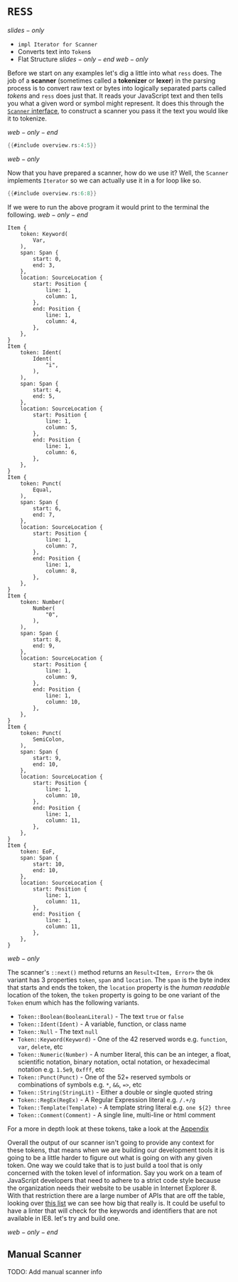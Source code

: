 # `RESS`

$slides-only$
- `impl Iterator for Scanner`
- Converts text into `Token`s
- Flat Structure
$slides-only-end$
$web-only$

Before we start on any examples let's dig a little into what `ress` does. The job of a __scanner__ (sometimes called a __tokenizer__ or __lexer__) in the parsing process is to convert raw text or bytes into logically separated parts called _tokens_ and `ress` does just that. It reads your JavaScript text and then tells you what a given word or symbol might represent. It does this through the [`Scanner` interface](../a.appendix/scanners.md), to construct a scanner you pass it the text you would like it to tokenize. 

$web-only-end$

```rust
{{#include overview.rs:4:5}}
```

$web-only$

Now that you have prepared a scanner, how do we use it? Well, the `Scanner` implements `Iterator` so we can actually use it in a for loop like so.

```rust
{{#include overview.rs:6:8}}
```

If we were to run the above program it would print to the terminal the following.
$web-only-end$

```
Item {
    token: Keyword(
        Var,
    ),
    span: Span {
        start: 0,
        end: 3,
    },
    location: SourceLocation {
        start: Position {
            line: 1,
            column: 1,
        },
        end: Position {
            line: 1,
            column: 4,
        },
    },
}
Item {
    token: Ident(
        Ident(
            "i",
        ),
    ),
    span: Span {
        start: 4,
        end: 5,
    },
    location: SourceLocation {
        start: Position {
            line: 1,
            column: 5,
        },
        end: Position {
            line: 1,
            column: 6,
        },
    },
}
Item {
    token: Punct(
        Equal,
    ),
    span: Span {
        start: 6,
        end: 7,
    },
    location: SourceLocation {
        start: Position {
            line: 1,
            column: 7,
        },
        end: Position {
            line: 1,
            column: 8,
        },
    },
}
Item {
    token: Number(
        Number(
            "0",
        ),
    ),
    span: Span {
        start: 8,
        end: 9,
    },
    location: SourceLocation {
        start: Position {
            line: 1,
            column: 9,
        },
        end: Position {
            line: 1,
            column: 10,
        },
    },
}
Item {
    token: Punct(
        SemiColon,
    ),
    span: Span {
        start: 9,
        end: 10,
    },
    location: SourceLocation {
        start: Position {
            line: 1,
            column: 10,
        },
        end: Position {
            line: 1,
            column: 11,
        },
    },
}
Item {
    token: EoF,
    span: Span {
        start: 10,
        end: 10,
    },
    location: SourceLocation {
        start: Position {
            line: 1,
            column: 11,
        },
        end: Position {
            line: 1,
            column: 11,
        },
    },
}
```

$web-only$

The scanner's `::next()` method returns an `Result<Item, Error>` the `Ok` variant has 3 properties `token`, `span` and `location`. The `span` is the byte index that starts and ends the token, the `location` property is the _human readable_ location of the token, the `token` property is going to be one variant of the `Token` enum which has the following variants.

- `Token::Boolean(BooleanLiteral)` - The text `true` or `false`
- `Token::Ident(Ident)` - A variable, function, or class name
- `Token::Null` - The text `null`
- `Token::Keyword(Keyword)` - One of the 42 reserved words e.g. `function`, `var`, `delete`, etc
- `Token::Numeric(Number)` - A number literal, this can be an integer, a float, scientific notation, binary notation, octal notation, or hexadecimal notation e.g. `1.5e9`, `0xfff`, etc
- `Token::Punct(Punct)` - One of the 52+ reserved symbols or combinations of symbols e.g. `*`, `&&`, `=>`, etc
- `Token::String(StringLit)` - Either a double or single quoted string
- `Token::RegEx(RegEx)` - A Regular Expression literal e.g. `/.+/g`
- `Token::Template(Template)` - A template string literal e.g. `one ${2} three`
- `Token::Comment(Comment)` - A single line, multi-line or html comment

For a more in depth look at these tokens, take a look at the [Appendix](../a.appendix/tokens.html)

Overall the output of our scanner isn't going to provide any context for these tokens, that means when we are building our development tools it is going to be a little harder to figure out what is going on with any given token. One way we could take that is to just build a tool that is only concerned with the token level of information. Say you work on a team of JavaScript developers that need to adhere to a strict code style because the organization needs their website to be usable in Internet Explorer 8. With that restriction there are a large number of APIs that are off the table, looking over [this list](https://caniuse.com/#compare=ie+8,firefox+64&compare_cats=JS,JS%20API) we can see how big that really is. It could be useful to have a linter that will check for the keywords and identifiers that are not available in IE8. let's try and build one.

$web-only-end$

## Manual Scanner

TODO: Add manual scanner info
